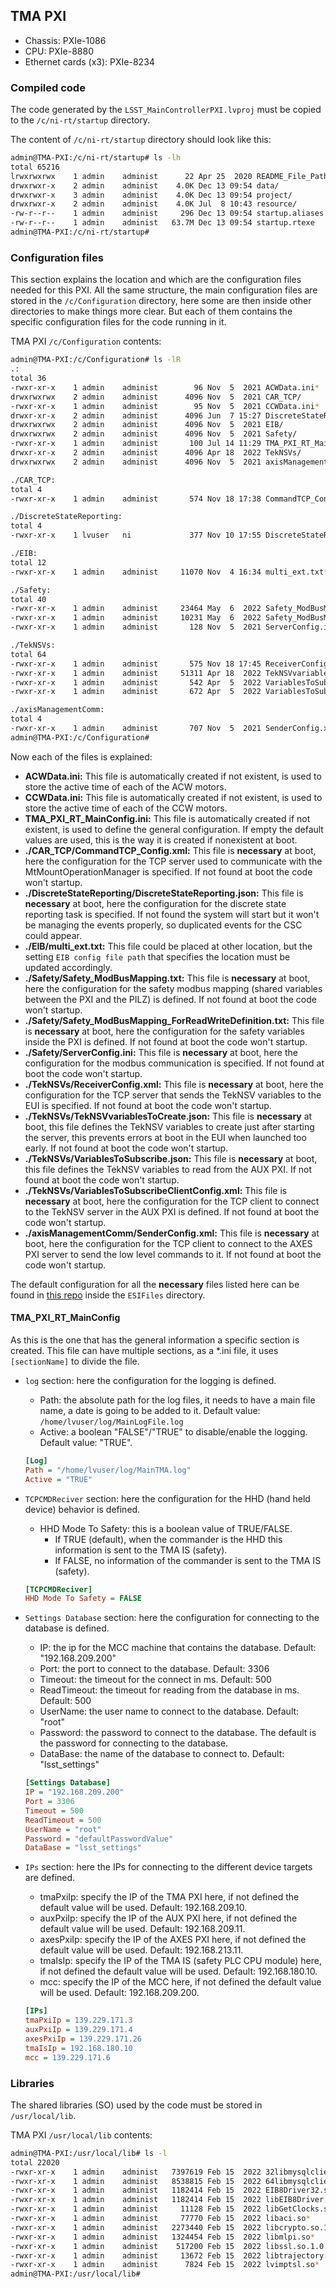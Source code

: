 ## TMA PXI

- Chassis: PXIe-1086
- CPU: PXIe-8880
- Ethernet cards (x3): PXIe-8234

### Compiled code

The code generated by the `LSST_MainControllerPXI.lvproj` must be copied to the `/c/ni-rt/startup` directory.

The content of `/c/ni-rt/startup` directory should look like this:

```bash
admin@TMA-PXI:/c/ni-rt/startup# ls -lh
total 65216
lrwxrwxrwx    1 admin    administ      22 Apr 25  2020 README_File_Paths.txt -> /README_File_Paths.txt
drwxrwxr-x    2 admin    administ    4.0K Dec 13 09:54 data/
drwxrwxr-x    3 admin    administ    4.0K Dec 13 09:54 project/
drwxrwxr-x    2 admin    administ    4.0K Jul  8 10:43 resource/
-rw-r--r--    1 admin    administ     296 Dec 13 09:54 startup.aliases
-rw-r--r--    1 admin    administ   63.7M Dec 13 09:54 startup.rtexe
admin@TMA-PXI:/c/ni-rt/startup#
```

### Configuration files

This section explains the location and which are the configuration files needed for this PXI. All the same structure,
the main configuration files are stored in the `/c/Configuration` directory, here some are then inside other directories
to make things more clear. But each of them contains the specific configuration files for the code running in it.

TMA PXI `/c/Configuration` contents:

```bash
admin@TMA-PXI:/c/Configuration# ls -lR
.:
total 36
-rwxr-xr-x    1 admin    administ        96 Nov  5  2021 ACWData.ini*
drwxrwxrwx    2 admin    administ      4096 Nov  5  2021 CAR_TCP/
-rwxr-xr-x    1 admin    administ        95 Nov  5  2021 CCWData.ini*
drwxr-xr-x    2 admin    administ      4096 Jun  7 15:27 DiscreteStateReporting/
drwxrwxrwx    2 admin    administ      4096 Nov  5  2021 EIB/
drwxrwxrwx    2 admin    administ      4096 Nov  5  2021 Safety/
-rwxr-xr-x    1 admin    administ       100 Jul 14 11:29 TMA_PXI_RT_MainConfig.ini*
drwxr-xr-x    2 admin    administ      4096 Apr 18  2022 TekNSVs/
drwxrwxrwx    2 admin    administ      4096 Nov  5  2021 axisManagementComm/

./CAR_TCP:
total 4
-rwxr-xr-x    1 admin    administ       574 Nov 18 17:38 CommandTCP_Config.xml*

./DiscreteStateReporting:
total 4
-rwxr-xr-x    1 lvuser   ni             377 Nov 10 17:55 DiscreteStateReporting.json*

./EIB:
total 12
-rwxr-xr-x    1 admin    administ     11070 Nov  4 16:34 multi_ext.txt*

./Safety:
total 40
-rwxr-xr-x    1 admin    administ     23464 May  6  2022 Safety_ModBusMapping.txt*
-rwxr-xr-x    1 admin    administ     10231 May  6  2022 Safety_ModBusMapping_ForReadWriteDefinition.txt*
-rwxr-xr-x    1 admin    administ       128 Nov  5  2021 ServerConfig.ini*

./TekNSVs:
total 64
-rwxr-xr-x    1 admin    administ       575 Nov 18 17:45 ReceiverConfig.xml*
-rwxr-xr-x    1 admin    administ     51311 Apr 18  2022 TekNSVvariablesToCreate.json*
-rwxr-xr-x    1 admin    administ       542 Apr  5  2022 VariablesToSubscribe.json*
-rwxr-xr-x    1 admin    administ       672 Apr  5  2022 VariablesToSubscribeClientConfig.xml*

./axisManagementComm:
total 4
-rwxr-xr-x    1 admin    administ       707 Nov  5  2021 SenderConfig.xml*
admin@TMA-PXI:/c/Configuration#
```

Now each of the files is explained:

- **ACWData.ini:** This file is automatically created if not existent, is used to store the active time of each of the ACW motors.
- **CCWData.ini:** This file is automatically created if not existent, is used to store the active time of each of the CCW motors.
- **TMA_PXI_RT_MainConfig.ini:** This file is automatically created if not existent, is used to define the general
configuration. If empty the default values are used, this is the way it is created if nonexistent at boot.
- **./CAR_TCP/CommandTCP_Config.xml:** This file is **necessary** at boot, here the configuration for the TCP server
used to communicate with the MtMountOperationManager is specified. If not found at boot the code won't startup.
- **./DiscreteStateReporting/DiscreteStateReporting.json:** This file is **necessary** at boot, here the configuration
for the discrete state reporting task is specified. If not found the system will start but it won't be managing the
events properly, so duplicated events for the CSC could appear.
- **./EIB/multi_ext.txt:** This file could be placed at other location, but the setting `EIB config file path` that
specifies the location must be updated accordingly.
- **./Safety/Safety_ModBusMapping.txt:** This file is **necessary** at boot, here the configuration for the safety
modbus mapping (shared variables between the PXI and the PILZ) is defined. If not found at boot the code won't startup.
- **./Safety/Safety_ModBusMapping_ForReadWriteDefinition.txt:** This file is **necessary** at boot, here the
configuration for the safety variables inside the PXI is defined. If not found at boot the code won't startup.
- **./Safety/ServerConfig.ini:** This file is **necessary** at boot, here the configuration for the modbus communication
is specified. If not found at boot the code won't startup.
- **./TekNSVs/ReceiverConfig.xml:** This file is **necessary** at boot, here the configuration for the TCP server that
sends the TekNSV variables to the EUI is specified. If not found at boot the code won't startup.
- **./TekNSVs/TekNSVvariablesToCreate.json:** This file is **necessary** at boot, this file defines the TekNSV variables
to create just after starting the server, this prevents errors at boot in the EUI when launched too early. If not found
at boot the code won't startup.
- **./TekNSVs/VariablesToSubscribe.json:** This file is **necessary** at boot, this file defines the TekNSV variables
to read from the AUX PXI. If not found at boot the code won't startup.
- **./TekNSVs/VariablesToSubscribeClientConfig.xml:** This file is **necessary** at boot, here the configuration for the
TCP client to connect to the TekNSV server in the AUX PXI is defined. If not found at boot the code won't startup.
- **./axisManagementComm/SenderConfig.xml:** This file is **necessary** at boot, here the configuration for the
TCP client to connect to the AXES PXI server to send the low level commands to it. If not found at boot the code won't startup.

The default configuration for all the **necessary** files listed here can be found in [this repo](https://gitlab.tekniker.es/aut/projects/3151-LSST/LabVIEWCode/PXIController)
inside the `ESIFiles` directory.

#### TMA_PXI_RT_MainConfig

As this is the one that has the general information a specific section is created. This file can have multiple sections,
as a *.ini file, it uses `[sectionName]` to divide the file.

- `log` section: here the configuration for the logging is defined.
  - Path: the absolute path for the log files, it needs to have a main file name, a date is going to be added to it.
  Default value: `/home/lvuser/log/MainLogFile.log`
  - Active: a boolean "FALSE"/"TRUE" to disable/enable the logging. Default value: "TRUE".

  ```ini
  [Log]
  Path = "/home/lvuser/log/MainTMA.log"
  Active = "TRUE"
  ```

- `TCPCMDReciver` section: here the configuration for the HHD (hand held device) behavior is defined.
  - HHD Mode To Safety: this is a boolean value of TRUE/FALSE.
    - If TRUE (default), when the commander is the HHD this information is sent to the TMA IS (safety).
    - If FALSE, no information of the commander is sent to the TMA IS (safety).

  ```ini
  [TCPCMDReciver]
  HHD Mode To Safety = FALSE
  ```

- `Settings Database` section: here the configuration for connecting to the database is defined.
  - IP: the ip for the MCC machine that contains the database. Default: "192.168.209.200"
  - Port: the port to connect to the database. Default: 3306
  - Timeout: the timeout for the connect in ms. Default: 500
  - ReadTimeout: the timeout for reading from the database in ms. Default: 500
  - UserName: the user name to connect to the database. Default: "root"
  - Password: the password to connect to the database. The default is the password for connecting to the database.
  - DataBase: the name of the database to connect to. Default: "lsst_settings"

  ```ini
  [Settings Database]
  IP = "192.168.209.200"
  Port = 3306
  Timeout = 500
  ReadTimeout = 500
  UserName = "root"
  Password = "defaultPasswordValue"
  DataBase = "lsst_settings"
  ```

- `IPs` section: here the IPs for connecting to the different device targets are defined.
  - tmaPxiIp: specify the IP of the TMA PXI here, if not defined the default value will be used. Default: 192.168.209.10.
  - auxPxiIp: specify the IP of the AUX PXI here, if not defined the default value will be used. Default: 192.168.209.11.
  - axesPxiIp: specify the IP of the AXES PXI here, if not defined the default value will be used. Default: 192.168.213.11.
  - tmaIsIp: specify the IP of the TMA IS (safety PLC CPU module) here, if not defined the default value will be used. Default: 192.168.180.10.
  - mcc: specify the IP of the MCC here, if not defined the default value will be used. Default: 192.168.209.200.

  ```ini
  [IPs]
  tmaPxiIp = 139.229.171.3
  auxPxiIp = 139.229.171.4
  axesPxiIp = 139.229.171.26
  tmaIsIp = 192.168.180.10
  mcc = 139.229.171.6
  ```

### Libraries

The shared libraries (SO) used by the code must be stored in `/usr/local/lib`.

TMA PXI `/usr/local/lib` contents:

```bash
admin@TMA-PXI:/usr/local/lib# ls -l
total 22020
-rwxr-xr-x    1 admin    administ   7397619 Feb 15  2022 32libmysqlclient.so*
-rwxr-xr-x    1 admin    administ   8538815 Feb 15  2022 64libmysqlclient.so*
-rwxr-xr-x    1 admin    administ   1182414 Feb 15  2022 EIB8Driver32.so*
-rwxr-xr-x    1 admin    administ   1182414 Feb 15  2022 libEIB8Driver.so*
-rwxr-xr-x    1 admin    administ     11128 Feb 15  2022 libGetClocks.so*
-rwxr-xr-x    1 admin    administ     77770 Feb 15  2022 libaci.so*
-rwxr-xr-x    1 admin    administ   2273440 Feb 15  2022 libcrypto.so.1.0.0*
-rwxr-xr-x    1 admin    administ   1324454 Feb 15  2022 libmlpi.so*
-rwxr-xr-x    1 admin    administ    517200 Feb 15  2022 libssl.so.1.0.0*
-rwxr-xr-x    1 admin    administ     13672 Feb 15  2022 libtrajectory.so*
-rwxr-xr-x    1 admin    administ      7824 Feb 15  2022 lvimptsl.so*
admin@TMA-PXI:/usr/local/lib#
```
